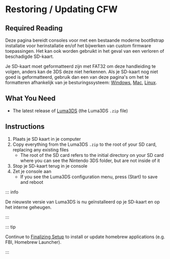 # Restoring / Updating CFW

## Required Reading

Deze pagina bereidt consoles voor met een bestaande moderne boot9strap installatie voor herinstallatie en/of het bijwerken van custom firmware toepassingen. Het kan ook worden gebruikt in het geval van een verloren of beschadigde SD-kaart.

Je SD-kaart moet geformatteerd zijn met FAT32 om deze handleiding te volgen, anders kan de 3DS deze niet herkennen. Als je SD-kaart nog niet goed is geformatteerd, gebruik dan een van deze pagina's om het te formatteren afhankelijk van je besturingssysteem: [Windows](formatting-sd-\(windows\)), [Mac](formatting-sd-\(mac\)), [Linux](formatting-sd-\(linux\)).

## What You Need

- The latest release of [Luma3DS](https://github.com/LumaTeam/Luma3DS/releases/latest) (the Luma3DS `.zip` file)

## Instructions

1. Plaats je SD kaart in je computer
2. Copy everything from the Luma3DS `.zip` to the root of your SD card, replacing any existing files
   - The root of the SD card refers to the initial directory on your SD card where you can see the Nintendo 3DS folder, but are not inside of it
3. Stop je SD-kaart terug in je console
4. Zet je console aan
   - If you see the Luma3DS configuration menu, press (Start) to save and reboot

::: info

De nieuwste versie van Luma3DS is nu geïnstalleerd op je SD-kaart en op het interne geheugen.

:::

::: tip

Continue to [Finalizing Setup](finalizing-setup) to install or update homebrew applications (e.g. FBI, Homebrew Launcher).

:::
